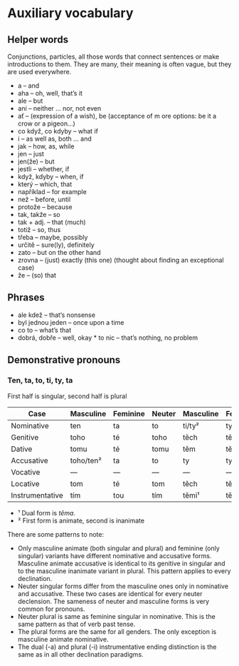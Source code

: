 # Auxiliary vocabulary #

## Helper words ##

Conjunctions, particles, all those words that connect sentences or make introductions to them. They are many, their meaning is often vague, but they are used everywhere.

* a – and
* aha – oh, well, that’s it
* ale – but
* ani – neither … nor, not even
* ať – (expression of a wish), be (acceptance of m  ore options: be it a crow or a pigeon…)
* co když, co kdyby – what if
* i – as well as, both … and
* jak – how, as, while
* jen – just
* jen(že) – but
* jestli – whether, if
* když, kdyby – when, if
* který – which, that
* například – for example
* než – before, until
* protože – because
* tak, takže – so
* tak + adj. – that (much)
* totiž – so, thus
* třeba – maybe, possibly
* určitě – sure(ly), definitely
* zato – but on the other hand
* zrovna – (just) exactly (this one) (thought about finding an exceptional case)
* že – (so) that

## Phrases ##

* ale kdež – that‘s nonsense
* byl jednou jeden – once upon a time
* co to – what’s that
* dobrá, dobře – well, okay
* to nic – that’s nothing, no problem

## Demonstrative pronouns ##

### Ten, ta, to, ti, ty, ta ##

First half is singular, second half is plural

|Case           |Masculine|Feminine|Neuter|Masculine|Feminine|Neuter|
|---------------|---------|--------|------|---------|--------|------|
|Nominative     |ten      |ta      |to    |ti/ty²   |ty      |ta    |
|Genitive       |toho     |té      |toho  |těch     |těch    |těch  |
|Dative         |tomu     |té      |tomu  |těm      |těm     |těm   |
|Accusative     |toho/ten²|ta      |to    |ty       |ty      |ta    |
|Vocative       |—        |—       |—     |—        |—       |—     |
|Locative       |tom      |té      |tom   |těch     |těch    |těch  |
|Instrumentative|tím      |tou     |tím   |těmi¹    |těmi¹   |těmi¹ |

* ¹ Dual form is _těma_.
* ² First form is animate, second is inanimate

There are some patterns to note:

* Only masculine animate (both singular and plural) and feminine (only singular) variants have different nominative and accusative forms. Masculine animate accusative is identical to its genitive in singular and to the masculine inanimate variant in plural. This pattern applies to every declination.
* Neuter singular forms differ from the masculine ones only in nominative and accusative. These two cases are identical for every neuter declension. The sameness of neuter and masculine forms is very common for pronouns.
* Neuter plural is same as feminine singular in nominative. This is the same pattern as that of verb past tense.
* The plural forms are the same for all genders. The only exception is masculine animate nominative.
* The dual (-a) and plural (-i) instrumentative ending distinction is the same as in all other declination paradigms.
